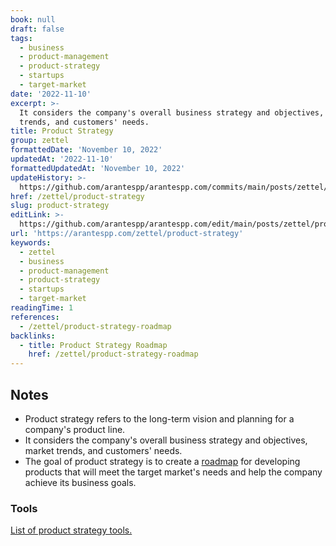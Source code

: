 ```yaml
---
book: null
draft: false
tags:
  - business
  - product-management
  - product-strategy
  - startups
  - target-market
date: '2022-11-10'
excerpt: >-
  It considers the company's overall business strategy and objectives, market
  trends, and customers' needs.
title: Product Strategy
group: zettel
formattedDate: 'November 10, 2022'
updatedAt: '2022-11-10'
formattedUpdatedAt: 'November 10, 2022'
updateHistory: >-
  https://github.com/arantespp/arantespp.com/commits/main/posts/zettel/product-strategy.md
href: /zettel/product-strategy
slug: product-strategy
editLink: >-
  https://github.com/arantespp/arantespp.com/edit/main/posts/zettel/product-strategy.md
url: 'https://arantespp.com/zettel/product-strategy'
keywords:
  - zettel
  - business
  - product-management
  - product-strategy
  - startups
  - target-market
readingTime: 1
references:
  - /zettel/product-strategy-roadmap
backlinks:
  - title: Product Strategy Roadmap
    href: /zettel/product-strategy-roadmap
---
```


## Notes

- Product strategy refers to the long-term vision and planning for a company's product line.
- It considers the company's overall business strategy and objectives, market trends, and customers' needs.
- The goal of product strategy is to create a [roadmap](/zettel/product-strategy-roadmap) for developing products that will meet the target market's needs and help the company achieve its business goals.

### Tools

[List of product strategy tools.](/zettel/product-strategy-tools)
